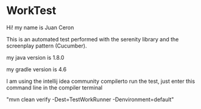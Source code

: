 # WorkTest
Hi! my name is Juan Ceron

This is an automated test performed with the serenity library and the screenplay pattern (Cucumber).

my java version is 1.8.0

my gradle version is 4.6

I am using the intellij idea community compilerto run the test, just enter this command line in the compiler terminal

"mvn clean verify -Dest=TestWorkRunner -Denvironment=default"
